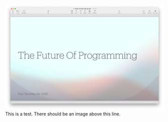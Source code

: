 ![screenshot](../screenshots/Screenshot-2025-01-02-ss.png)This is a test. There should be an image above this line.
